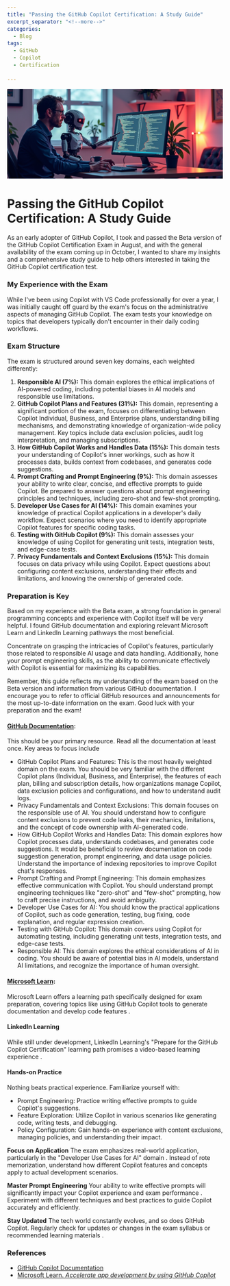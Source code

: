```yaml
---
title: "Passing the GitHub Copilot Certification: A Study Guide"
excerpt_separator: "<!--more-->"
categories:
  - Blog
tags:
  - GitHub
  - Copilot
  - Certification

---
```


![GitHub Copilot Certification Study Guide](/assets/images/github-copilot-certification-study.png)

# Passing the GitHub Copilot Certification: A Study Guide

As an early adopter of GitHub Copilot, I took and passed the Beta version of the GitHub Copilot Certification Exam in August, and with the general availability of the exam coming up in October, I wanted to share my insights and a comprehensive study guide to help others interested in taking the GitHub Copilot certification test.

### **My Experience with the Exam**

While I've been using Copilot with VS Code professionally for over a year, I was initially caught off guard by the exam's focus on the administrative aspects of managing GitHub Copilot. The exam tests your knowledge on topics that developers typically don't encounter in their daily coding workflows.

<!--more-->

### **Exam Structure**

The exam is structured around seven key domains, each weighted differently:

1. **Responsible AI (7%):** This domain explores the ethical implications of AI-powered coding, including potential biases in AI models and responsible use limitations.  
1. **GitHub Copilot Plans and Features (31%):** This domain, representing a significant portion of the exam, focuses on differentiating between Copilot Individual, Business, and Enterprise plans, understanding billing mechanisms, and demonstrating knowledge of organization-wide policy management. Key topics include data exclusion policies, audit log interpretation, and managing subscriptions.  
1. **How GitHub Copilot Works and Handles Data (15%):** This domain tests your understanding of Copilot's inner workings, such as how it processes data, builds context from codebases, and generates code suggestions.  
1. **Prompt Crafting and Prompt Engineering (9%):** This domain assesses your ability to write clear, concise, and effective prompts to guide Copilot. Be prepared to answer questions about prompt engineering principles and techniques, including zero-shot and few-shot prompting.  
1. **Developer Use Cases for AI (14%):** This domain examines your knowledge of practical Copilot applications in a developer's daily workflow. Expect scenarios where you need to identify appropriate Copilot features for specific coding tasks.  
1. **Testing with GitHub Copilot (9%):** This domain assesses your knowledge of using Copilot for generating unit tests, integration tests, and edge-case tests.  
1. **Privacy Fundamentals and Context Exclusions (15%):** This domain focuses on data privacy while using Copilot. Expect questions about configuring content exclusions, understanding their effects and limitations, and knowing the ownership of generated code.



### **Preparation is Key**

Based on my experience with the Beta exam, a strong foundation in general programming concepts and experience with Copilot itself will be very helpful. I found GitHub documentation and exploring relevant Microsoft Learn and LinkedIn Learning pathways the most beneficial.

Concentrate on grasping the intricacies of Copilot's features, particularly those related to responsible AI usage and data handling. Additionally, hone your prompt engineering skills, as the ability to communicate effectively with Copilot is essential for maximizing its capabilities.

Remember, this guide reflects my understanding of the exam based on the Beta version and information from various GitHub documentation. I encourage you to refer to official GitHub resources and announcements for the most up-to-date information on the exam. Good luck with your preparation and the exam\!

#### **[GitHub Documentation](https://docs.github.com/en/copilot):** 

This should be your primary resource. Read all the documentation at least once. Key areas to focus include

* GitHub Copilot Plans and Features: This is the most heavily weighted domain on the exam. You should be very familiar with the different Copilot plans (Individual, Business, and Enterprise), the features of each plan, billing and subscription details, how organizations manage Copilot, data exclusion policies and configurations, and how to understand audit logs. 
* Privacy Fundamentals and Context Exclusions: This domain focuses on the responsible use of AI. You should understand how to configure content exclusions to prevent code leaks, their mechanics, limitations, and the concept of code ownership with AI-generated code.
* How GitHub Copilot Works and Handles Data: This domain explores how Copilot processes data, understands codebases, and generates code suggestions. It would be beneficial to review documentation on code suggestion generation, prompt engineering, and data usage policies. Understand the importance of indexing repositories to improve Copilot chat's responses.
* Prompt Crafting and Prompt Engineering: This domain emphasizes effective communication with Copilot. You should understand prompt engineering techniques like "zero-shot" and "few-shot" prompting, how to craft precise instructions, and avoid ambiguity.
* Developer Use Cases for AI: You should know the practical applications of Copilot, such as code generation, testing, bug fixing, code explanation, and regular expression creation.
* Testing with GitHub Copilot: This domain covers using Copilot for automating testing, including generating unit tests, integration tests, and edge-case tests.
* Responsible AI: This domain explores the ethical considerations of AI in coding. You should be aware of potential bias in AI models, understand AI limitations, and recognize the importance of human oversight.

#### **[Microsoft Learn](https://learn.microsoft.com/en-us/training/paths/accelerate-app-development-using-github-copilot/):** 
Microsoft Learn offers a learning path specifically designed for exam preparation, covering topics like using GitHub Copilot tools to generate documentation and develop code features .

#### **LinkedIn Learning** 
While still under development, LinkedIn Learning's "Prepare for the GitHub Copilot Certification" learning path promises a video-based learning experience .

#### **Hands-on Practice** 
Nothing beats practical experience. Familiarize yourself with:

* Prompt Engineering: Practice writing effective prompts to guide Copilot's suggestions.
* Feature Exploration: Utilize Copilot in various scenarios like generating code, writing tests, and debugging.
* Policy Configuration: Gain hands-on experience with content exclusions, managing policies, and understanding their impact.

**Focus on Application** The exam emphasizes real-world application, particularly in the "Developer Use Cases for AI" domain . Instead of rote memorization, understand how different Copilot features and concepts apply to actual development scenarios.

**Master Prompt Engineering** Your ability to write effective prompts will significantly impact your Copilot experience and exam performance . Experiment with different techniques and best practices to guide Copilot accurately and efficiently.

**Stay Updated** The tech world constantly evolves, and so does GitHub Copilot. Regularly check for updates or changes in the exam syllabus or recommended learning materials .

### References

* [GitHub Copilot Documentation](https://docs.github.com/copilot)  
* [Microsoft Learn. *Accelerate app development by using GitHub Copilot*](https://learn.microsoft.com/en-us/training/paths/accelerate-app-development-using-github-copilot/)
